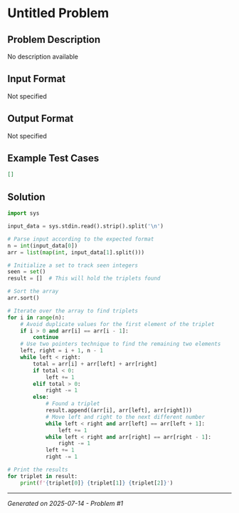 # Untitled Problem

## Problem Description
No description available

## Input Format
Not specified

## Output Format
Not specified

## Example Test Cases
```json
[]
```

## Solution
```python
import sys

input_data = sys.stdin.read().strip().split('\n')

# Parse input according to the expected format
n = int(input_data[0])
arr = list(map(int, input_data[1].split()))

# Initialize a set to track seen integers
seen = set()
result = []  # This will hold the triplets found

# Sort the array
arr.sort()

# Iterate over the array to find triplets
for i in range(n):
    # Avoid duplicate values for the first element of the triplet
    if i > 0 and arr[i] == arr[i - 1]:
        continue
    # Use two pointers technique to find the remaining two elements
    left, right = i + 1, n - 1
    while left < right:
        total = arr[i] + arr[left] + arr[right]
        if total < 0:
            left += 1
        elif total > 0:
            right -= 1
        else:
            # Found a triplet
            result.append((arr[i], arr[left], arr[right]))
            # Move left and right to the next different number
            while left < right and arr[left] == arr[left + 1]:
                left += 1
            while left < right and arr[right] == arr[right - 1]:
                right -= 1
            left += 1
            right -= 1

# Print the results
for triplet in result:
    print(f'{triplet[0]} {triplet[1]} {triplet[2]}')
```

---
*Generated on 2025-07-14 - Problem #1*